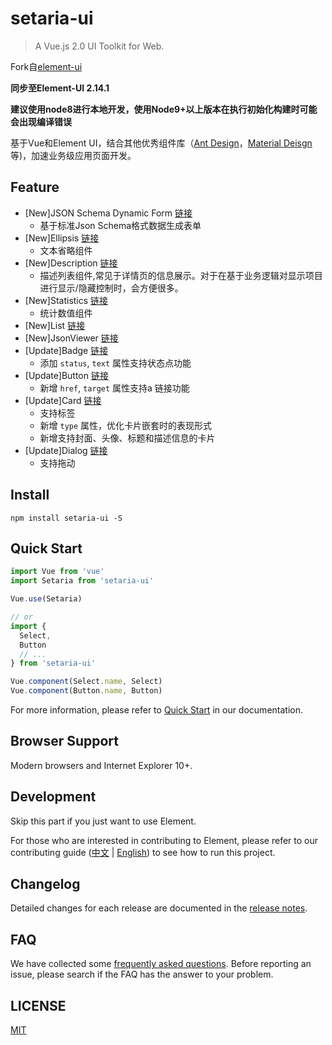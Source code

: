 # setaria-ui
> A Vue.js 2.0 UI Toolkit for Web.

Fork自[element-ui](https://github.com/ElemeFE/element)

**同步至Element-UI 2.14.1**

**建议使用node8进行本地开发，使用Node9+以上版本在执行初始化构建时可能会出现编译错误**

基于Vue和Element UI，结合其他优秀组件库（[Ant Design](https://ant.design/index-cn)，[Material Deisgn](https://material.angular.io/)等)，加速业务级应用页面开发。

## Feature

- [New]JSON Schema Dynamic Form [链接](https://bluejfox.github.io/setaria-ui/#/zh-CN/component/json-form)
  - 基于标准Json Schema格式数据生成表单
- [New]Ellipsis [链接](https://bluejfox.github.io/setaria-ui/#/zh-CN/component/ellipsis)
  - 文本省略组件
- [New]Description [链接](https://bluejfox.github.io/setaria-ui/#/zh-CN/component/description)
  - 描述列表组件,常见于详情页的信息展示。对于在基于业务逻辑对显示项目进行显示/隐藏控制时，会方便很多。
- [New]Statistics [链接](https://bluejfox.github.io/setaria-ui/#/zh-CN/component/statistics)
  - 统计数值组件
- [New]List [链接](https://bluejfox.github.io/setaria-ui/#/zh-CN/component/list)
- [New]JsonViewer [链接](https://bluejfox.github.io/setaria-ui/#/zh-CN/component/json-viewer)
- [Update]Badge [链接](https://bluejfox.github.io/setaria-ui/#/zh-CN/component/badge)
  - 添加 `status`, `text` 属性支持状态点功能
- [Update]Button [链接](https://bluejfox.github.io/setaria-ui/#/zh-CN/component/button)
  - 新增 `href`, `target` 属性支持a 链接功能
- [Update]Card [链接](https://bluejfox.github.io/setaria-ui/#/zh-CN/component/card)
  - 支持标签
  - 新增 `type` 属性，优化卡片嵌套时的表现形式
  - 新增支持封面、头像、标题和描述信息的卡片
- [Update]Dialog [链接](https://bluejfox.github.io/setaria-ui/#/zh-CN/component/dialog)
  - 支持拖动

## Install

```shell
npm install setaria-ui -S
```

## Quick Start

``` javascript
import Vue from 'vue'
import Setaria from 'setaria-ui'

Vue.use(Setaria)

// or
import {
  Select,
  Button
  // ...
} from 'setaria-ui'

Vue.component(Select.name, Select)
Vue.component(Button.name, Button)
```
For more information, please refer to [Quick Start](https://bluejfox.github.io/setaria-ui/#/zh-CN/component/quickstart) in our documentation.

## Browser Support

Modern browsers and Internet Explorer 10+.

## Development

Skip this part if you just want to use Element.

For those who are interested in contributing to Element, please refer to our contributing guide ([中文](https://github.com/ElemeFE/element/blob/master/.github/CONTRIBUTING.zh-CN.md) | [English](https://github.com/ElemeFE/element/blob/master/.github/CONTRIBUTING.en-US.md)) to see how to run this project.

## Changelog

Detailed changes for each release are documented in the [release notes](https://github.com/bluejfox/setaria-ui/releases).

## FAQ

We have collected some [frequently asked questions](https://github.com/bluejfox/setaria-ui/blob/master/FAQ.md). Before reporting an issue, please search if the FAQ has the answer to your problem.

## LICENSE

[MIT](LICENSE)
